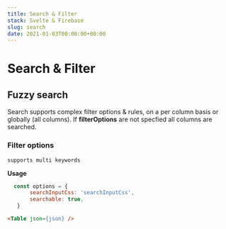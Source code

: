 ```yaml
---
title: Search & Filter
stack: Svelte & Firebase
slug: search
date: 2021-01-03T00:00:00+00:00
---
```

# Search & Filter

## Fuzzy search
Search supports complex filter options & rules, on a per column basis or globally (all columns). If <strong>filterOptions</strong> are not specfied all columns are searched.

### Filter options 

`supports multi keywords`

**Usage**
 ```js
   const options = {
        searchInputCss: 'searchInputCss',
        searchable: true,
    }
```

```html
<Table json={json} />
```

